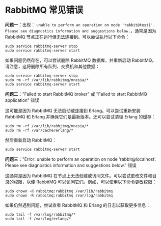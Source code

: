# RabbitMQ 常见错误

**问题一**：出现： `unable to perform an operation on node 'rabbit@test1'. Please see diagnostics information and suggestions below.`，通常是因为 RabbitMQ 节点正在运行但无法连接到。可以尝试执行以下命令：

```shell
sudo service rabbitmq-server stop 
sudo service rabbitmq-server start
```

如果问题仍然存在，可以尝试删除 RabbitMQ 数据库，并重新启动 RabbitMQ。请注意，这将删除所有队列、交换机和其他数据：

```shell
sudo service rabbitmq-server stop 
sudo rm -rf /var/lib/rabbitmq/mnesia/* 
sudo service rabbitmq-server start
```

**问题二**："Failed to start RabbitMQ broker" 或 "Failed to start RabbitMQ application" 错误

这可能是因为 RabbitMQ 无法启动或连接到 Erlang。可以尝试重新安装 RabbitMQ 和 Erlang 并确保它们是最新版本。还可以尝试清理 Erlang 的缓存：

```shell
sudo rm -rf /var/lib/rabbitmq/mnesia/* 
sudo rm -rf /var/cache/erlang/*
```

然后重新启动 RabbitMQ：

```shell
sudo service rabbitmq-server start
```

**问题三**："Error: unable to perform an operation on node 'rabbit@localhost'. Please see diagnostics information and suggestions below." 错误

这通常是因为 RabbitMQ 在节点上无法创建或访问文件。可以尝试更改文件和目录的权限，以便 RabbitMQ 可以访问它们。例如，可以使用以下命令更改权限：

```shell
sudo chown -R rabbitmq:rabbitmq /var/lib/rabbitmq 
sudo chown -R rabbitmq:rabbitmq /var/log/rabbitmq
```

如果仍然遇到问题，尝试查看 RabbitMQ 和 Erlang 的日志以获取更多信息：

```shell
sudo tail -f /var/log/rabbitmq/* 
sudo tail -f /var/log/erlang/*
```
